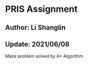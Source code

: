 # PRIS Assignment
## Author: Li Shanglin
## Update: 2021/06/08
Maze problem solved by A* Algorithm 
